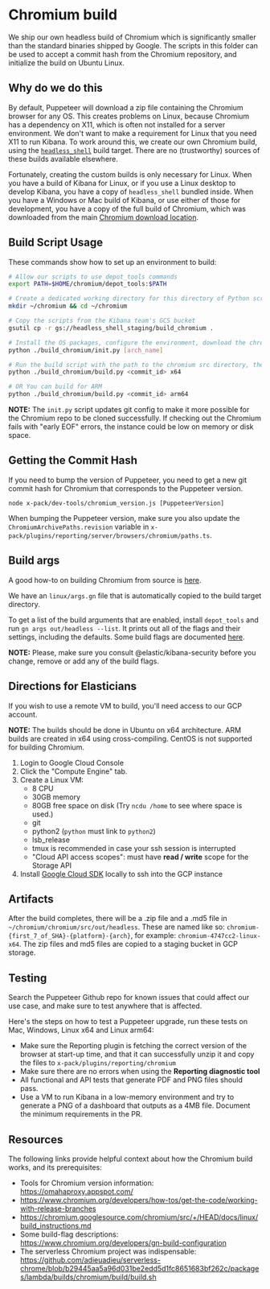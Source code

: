 # Chromium build

We ship our own headless build of Chromium which is significantly smaller than
the standard binaries shipped by Google. The scripts in this folder can be used
to accept a commit hash from the Chromium repository, and initialize the build
on Ubuntu Linux.

## Why do we do this

By default, Puppeteer will download a zip file containing the Chromium browser for any
OS. This creates problems on Linux, because Chromium has a dependency on X11, which
is often not installed for a server environment. We don't want to make a requirement
for Linux that you need X11 to run Kibana. To work around this, we create our own Chromium
build, using the
[`headless_shell`](https://chromium.googlesource.com/chromium/src/+/5cf4b8b13ed518472038170f8de9db2f6c258fe4/headless)
build target. There are no (trustworthy) sources of these builds available elsewhere.

Fortunately, creating the custom builds is only necessary for Linux. When you have a build
of Kibana for Linux, or if you use a Linux desktop to develop Kibana, you have a copy of
`headless_shell` bundled inside. When you have a Windows or Mac build of Kibana, or use
either of those for development, you have a copy of the full build of Chromium, which
was downloaded from the main [Chromium download
location](https://commondatastorage.googleapis.com/chromium-browser-snapshots/index.html).

## Build Script Usage

These commands show how to set up an environment to build:
```sh
# Allow our scripts to use depot_tools commands
export PATH=$HOME/chromium/depot_tools:$PATH

# Create a dedicated working directory for this directory of Python scripts.
mkdir ~/chromium && cd ~/chromium

# Copy the scripts from the Kibana team's GCS bucket
gsutil cp -r gs://headless_shell_staging/build_chromium .

# Install the OS packages, configure the environment, download the chromium source (25GB)
python ./build_chromium/init.py [arch_name]

# Run the build script with the path to the chromium src directory, the git commit hash
python ./build_chromium/build.py <commit_id> x64

# OR You can build for ARM
python ./build_chromium/build.py <commit_id> arm64
```

**NOTE:** The `init.py` script updates git config to make it more possible for
the Chromium repo to be cloned successfully. If checking out the Chromium fails
with "early EOF" errors, the instance could be low on memory or disk space.

## Getting the Commit Hash

If you need to bump the version of Puppeteer, you need to get a new git commit hash for Chromium that corresponds to the Puppeteer version.
```
node x-pack/dev-tools/chromium_version.js [PuppeteerVersion]
```

When bumping the Puppeteer version, make sure you also update the `ChromiumArchivePaths.revision` variable in
`x-pack/plugins/reporting/server/browsers/chromium/paths.ts`.

## Build args

A good how-to on building Chromium from source is
[here](https://chromium.googlesource.com/chromium/src/+/master/docs/get_the_code.md).

We have an `linux/args.gn` file that is automatically copied to the build target directory.

To get a list of the build arguments that are enabled, install `depot_tools` and run
`gn args out/headless --list`. It prints out all of the flags and their
settings, including the defaults. Some build flags are documented
[here](https://www.chromium.org/developers/gn-build-configuration).

**NOTE:** Please, make sure you consult @elastic/kibana-security before you change, remove or add any of the build flags.

## Directions for Elasticians

If you wish to use a remote VM to build, you'll need access to our GCP account.

**NOTE:** The builds should be done in Ubuntu on x64 architecture. ARM builds
are created in x64 using cross-compiling. CentOS is not supported for building Chromium.

1. Login to Google Cloud Console
2. Click the "Compute Engine" tab.
3. Create a Linux VM:
   - 8 CPU
   - 30GB memory
   - 80GB free space on disk (Try `ncdu /home` to see where space is used.)
   - git
   - python2 (`python` must link to `python2`)
   - lsb_release
   - tmux is recommended in case your ssh session is interrupted
   - "Cloud API access scopes": must have **read / write** scope for the Storage API
4. Install [Google Cloud SDK](https://cloud.google.com/sdk) locally to ssh into the GCP instance

## Artifacts

After the build completes, there will be a .zip file and a .md5 file in `~/chromium/chromium/src/out/headless`. These are named like so: `chromium-{first_7_of_SHA}-{platform}-{arch}`, for example: `chromium-4747cc2-linux-x64`.
The zip files and md5 files are copied to a staging bucket in GCP storage.

## Testing
Search the Puppeteer Github repo for known issues that could affect our use case, and make sure to test anywhere that is affected.

Here's the steps on how to test a Puppeteer upgrade, run these tests on Mac, Windows, Linux x64 and Linux arm64:

- Make sure the Reporting plugin is fetching the correct version of the browser
  at start-up time, and that it can successfully unzip it and copy the files to
  `x-pack/plugins/reporting/chromium`
- Make sure there are no errors when using the **Reporting diagnostic tool**
- All functional and API tests that generate PDF and PNG files should pass.
- Use a VM to run Kibana in a low-memory environment and try to generate a PNG of a dashboard that outputs as a 4MB file. Document the minimum requirements in the PR.

## Resources

The following links provide helpful context about how the Chromium build works, and its prerequisites:

- Tools for Chromium version information: https://omahaproxy.appspot.com/
- https://www.chromium.org/developers/how-tos/get-the-code/working-with-release-branches
- https://chromium.googlesource.com/chromium/src/+/HEAD/docs/linux/build_instructions.md
- Some build-flag descriptions: https://www.chromium.org/developers/gn-build-configuration
- The serverless Chromium project was indispensable: https://github.com/adieuadieu/serverless-chrome/blob/b29445aa5a96d031be2edd5d1fc8651683bf262c/packages/lambda/builds/chromium/build/build.sh
